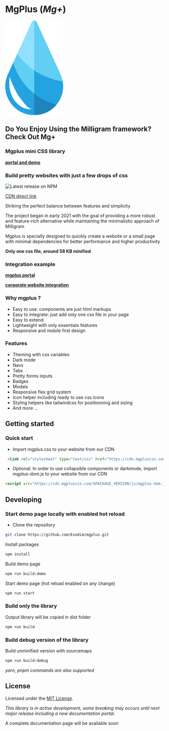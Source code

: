 # MgPlus (*Mg+*)

![](/demo/images/logo.svg)

## Do You Enjoy Using the Milligram framework? Check Out Mg+
### Mgplus mini CSS library

**[portal and demo](https://www.mgpluscss.com)**

### Build pretty websites with just a few drops of css

![Latest release on NPM](https://img.shields.io/npm/v/mgplus)

[CDN direct link](https://cdn.mgpluscss.com/v1.3.0/css/mgplus.css)

Striking the perfect balance between features and simplicity

The project began in early 2021 with the goal of providing a more robust and feature-rich alternative while maintaining the minimalistic approach of Milligram

Mgplus is specially designed to quickly create a website or a small page with minimal dependencies for better performance and higher productivity

****Only one css file, around 58 KB minified****

### Integration example

**[mgplus portal](https://www.mgpluscss.com)**

**[corporate website integration](https://www.evodim.com)**

### Why mgplus ?

* Easy to use: components are just html markups
* Easy to integrate: just add only one css file in your page
* Easy to extend
* Lightweight with only essentials features
* Responsive and mobile first design

### Features

* Theming with css variables
* Dark mode
* Navs
* Tabs
* Pretty forms inputs
* Badges
* Modals
* Responsive flex grid system
* Icon helper including ready to use css icons
* Styling helpers like tailwindcss for positionning and sizing
* And more ...

## Getting started

### Quick start

* Import mgplus.css to your website from our CDN

```html
 <link rel="stylesheet" type="text/css" href="https://cdn.mgpluscss.com/$PACKAGE_VERSION/css/mgplus.css" />
```

* Optional: In order to use collapsible components or darkmode, import mgplus-dom.js to your website from our CDN

```html
<script src="https://cdn.mgpluscss.com/$PACKAGE_VERSION/js/mgplus-dom.js"></script>
```

## Developing

### Start demo page locally with enabled hot reload

* Clone the repository

```sh
git clone https://github.com/Evodim/mgplus.git
```

Install packages

```sh
npm install
```

Build demo page

```sh
npm run build:demo
```

Start demo page (hot reload enabled on any change)
  
```sh
npm run start
```

### Build only the library

Output library will be copied in dist folder

```sh
npm run build
```

### Build debug version of the library

Build unminified version with sourcemaps

```sh
npm run build:debug
```

*yarn, pnpm commands are also supported*

## License

Licensed under the [MIT License](https://raw.githubusercontent.com/Evodim/mgplus/master/LICENSE).

*This library is in active development, some breaking may occurs until next major release including a new documentation portal.*

A complete documentation page will be available soon
